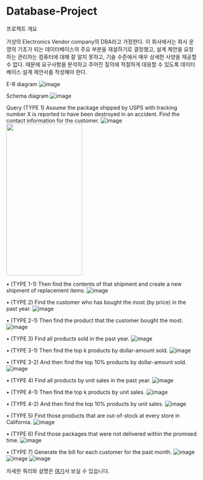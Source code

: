 # Database-Project

프로젝트 개요

가상의 Electronics Vendor company의 DBA라고 가정한다. 이 회사에서는 회사 운영의 기초가 되는 데이터베이스의 주요 부분을 재설하기로 결정했고, 설계 제안을 요청하는 관리자는 컴퓨터에 대해 잘 알지 못하고, 기술 수준에서 매우 상세한 사양을 제공할 수 없다. 때문에 요구사항을 분석하고 주어진 질의에 적절하게 대응할 수 있도록 데이터베이스 설계 제안서를 작성해야 한다.

E-R diagram
![image](https://user-images.githubusercontent.com/53611554/193028581-b6933e92-8e23-487d-8b5a-f37c57075b6e.png)

Schema diagram
![image](https://user-images.githubusercontent.com/53611554/193028739-7eb70965-b15a-48dc-a782-2689093d0267.png)

Query
(TYPE 1) Assume the package shipped by USPS with tracking number X is reported to have been destroyed in an accident. Find the contact information for the customer.
![image](https://user-images.githubusercontent.com/53611554/193029229-65b4ccd8-e966-4de5-81c8-34c5ac56aaea.png)
<img src="[이미지주소](https://user-images.githubusercontent.com/53611554/193029229-65b4ccd8-e966-4de5-81c8-34c5ac56aaea).png" width="200" height="400"/>

• (TYPE 1-1) Then find the contents of that shipment and create a new shipment of replacement items.
![image](https://user-images.githubusercontent.com/53611554/193029252-7084a429-c731-4a75-aeda-f740c991a4d1.png)

• (TYPE 2) Find the customer who has bought the most (by price) in the past year.
![image](https://user-images.githubusercontent.com/53611554/193029274-e9d5ae15-b4bb-4800-839a-d5946aba0c8e.png)

• (TYPE 2-1) Then find the product that the customer bought the most.
![image](https://user-images.githubusercontent.com/53611554/193029319-4d53b490-c1db-4dd7-ae06-382c4e986773.png)

• (TYPE 3) Find all products sold in the past year.
![image](https://user-images.githubusercontent.com/53611554/193029349-8066956e-f0d9-40c2-b177-c85a692abddf.png)

• (TYPE 3-1) Then find the top k products by dollar-amount sold.
![image](https://user-images.githubusercontent.com/53611554/193029374-ebf3c1f3-450f-41dc-a556-6ec9c32d2647.png)

• (TYPE 3-2) And then find the top 10% products by dollar-amount sold.
![image](https://user-images.githubusercontent.com/53611554/193029404-15353290-257c-4424-9841-75af4014ab23.png)

• (TYPE 4) Find all products by unit sales in the past year.
![image](https://user-images.githubusercontent.com/53611554/193029437-067eb75e-a77e-4a29-af46-ad822500928f.png)

• (TYPE 4-1) Then find the top k products by unit sales.
![image](https://user-images.githubusercontent.com/53611554/193029473-f886fee7-3f38-4a67-b6f0-0e51526b635d.png)

• (TYPE 4-2) And then find the top 10% products by unit sales.
![image](https://user-images.githubusercontent.com/53611554/193029499-6d3b41cd-ab46-45f9-982f-bcb248627244.png)

• (TYPE 5) Find those products that are out-of-stock at every store in California.
![image](https://user-images.githubusercontent.com/53611554/193029533-24022e1a-1a67-4f9d-a801-18cf31103e94.png)

• (TYPE 6) Find those packages that were not delivered within the promised time.
![image](https://user-images.githubusercontent.com/53611554/193029557-9cedc799-db5f-416e-9522-67fd63531151.png)

• (TYPE 7) Generate the bill for each customer for the past month.
![image](https://user-images.githubusercontent.com/53611554/193029575-a05fd14e-8d95-4221-867a-8e1e795accac.png)
![image](https://user-images.githubusercontent.com/53611554/193029608-f67c21bf-0657-406c-9a65-10e5ae358071.png)
![image](https://user-images.githubusercontent.com/53611554/193029618-b045d047-cbcc-4dea-9b7a-711016a3e366.png)

자세한 쿼리와 설명은 [여기](https://github.com/park-sy/Database-Project/blob/main/db_p2/%5Bproject2%5D20160530.pdf)서 보실 수 있습니다.


